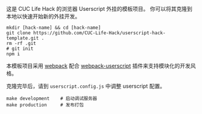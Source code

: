 这是 CUC Life Hack 的浏览器 Userscript 外挂的模板项目。
你可以将其克隆到本地以快速开始新的外挂开发。

```shell
mkdir [hack-name] && cd [hack-name]
git clone https://github.com/CUC-Life-Hack/userscript-hack-template.git .
rm -rf .git
# git init
npm i
```

本模板项目采用 [webpack](https://github.com/webpack/webpack) 配合 [webpack-userscript](
	https://github.com/momocow/webpack-userscript
) 插件来支持模块化的开发风格。

克隆完毕后，请到 `userscript.config.js` 中调整 userscript 配置。

```shell
make development	# 启动调试服务器
make production		# 发布打包
```
